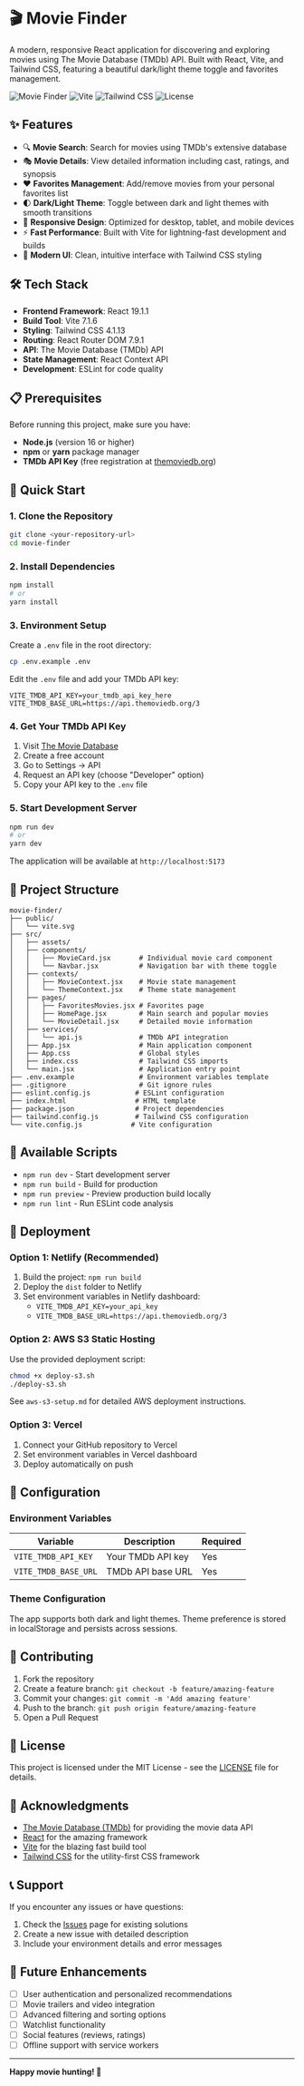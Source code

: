 # 🎬 Movie Finder

A modern, responsive React application for discovering and exploring movies using The Movie Database (TMDb) API. Built with React, Vite, and Tailwind CSS, featuring a beautiful dark/light theme toggle and favorites management.

![Movie Finder](https://img.shields.io/badge/React-18+-blue?logo=react)
![Vite](https://img.shields.io/badge/Vite-5+-purple?logo=vite)
![Tailwind CSS](https://img.shields.io/badge/Tailwind-CSS-blue?logo=tailwindcss)
![License](https://img.shields.io/badge/License-MIT-green)

## ✨ Features

- 🔍 **Movie Search**: Search for movies using TMDb's extensive database
- 🎭 **Movie Details**: View detailed information including cast, ratings, and synopsis
- ❤️ **Favorites Management**: Add/remove movies from your personal favorites list
- 🌓 **Dark/Light Theme**: Toggle between dark and light themes with smooth transitions
- 📱 **Responsive Design**: Optimized for desktop, tablet, and mobile devices
- ⚡ **Fast Performance**: Built with Vite for lightning-fast development and builds
- 🎨 **Modern UI**: Clean, intuitive interface with Tailwind CSS styling

## 🛠️ Tech Stack

- **Frontend Framework**: React 19.1.1
- **Build Tool**: Vite 7.1.6
- **Styling**: Tailwind CSS 4.1.13
- **Routing**: React Router DOM 7.9.1
- **API**: The Movie Database (TMDb) API
- **State Management**: React Context API
- **Development**: ESLint for code quality

## 📋 Prerequisites

Before running this project, make sure you have:

- **Node.js** (version 16 or higher)
- **npm** or **yarn** package manager
- **TMDb API Key** (free registration at [themoviedb.org](https://www.themoviedb.org/))

## 🚀 Quick Start

### 1. Clone the Repository
```bash
git clone <your-repository-url>
cd movie-finder
```

### 2. Install Dependencies
```bash
npm install
# or
yarn install
```

### 3. Environment Setup
Create a `.env` file in the root directory:
```bash
cp .env.example .env
```

Edit the `.env` file and add your TMDb API key:
```env
VITE_TMDB_API_KEY=your_tmdb_api_key_here
VITE_TMDB_BASE_URL=https://api.themoviedb.org/3
```

### 4. Get Your TMDb API Key
1. Visit [The Movie Database](https://www.themoviedb.org/)
2. Create a free account
3. Go to Settings → API
4. Request an API key (choose "Developer" option)
5. Copy your API key to the `.env` file

### 5. Start Development Server
```bash
npm run dev
# or
yarn dev
```

The application will be available at `http://localhost:5173`

## 📁 Project Structure

```
movie-finder/
├── public/
│   └── vite.svg
├── src/
│   ├── assets/
│   ├── components/
│   │   ├── MovieCard.jsx       # Individual movie card component
│   │   └── Navbar.jsx          # Navigation bar with theme toggle
│   ├── contexts/
│   │   ├── MovieContext.jsx    # Movie state management
│   │   └── ThemeContext.jsx    # Theme state management
│   ├── pages/
│   │   ├── FavoritesMovies.jsx # Favorites page
│   │   ├── HomePage.jsx        # Main search and popular movies
│   │   └── MovieDetail.jsx     # Detailed movie information
│   ├── services/
│   │   └── api.js              # TMDb API integration
│   ├── App.jsx                 # Main application component
│   ├── App.css                 # Global styles
│   ├── index.css               # Tailwind CSS imports
│   └── main.jsx                # Application entry point
├── .env.example                # Environment variables template
├── .gitignore                  # Git ignore rules
├── eslint.config.js           # ESLint configuration
├── index.html                 # HTML template
├── package.json               # Project dependencies
├── tailwind.config.js         # Tailwind CSS configuration
└── vite.config.js            # Vite configuration
```

## 🎯 Available Scripts

- `npm run dev` - Start development server
- `npm run build` - Build for production
- `npm run preview` - Preview production build locally
- `npm run lint` - Run ESLint code analysis

## 🚀 Deployment

### Option 1: Netlify (Recommended)
1. Build the project: `npm run build`
2. Deploy the `dist` folder to Netlify
3. Set environment variables in Netlify dashboard:
   - `VITE_TMDB_API_KEY=your_api_key`
   - `VITE_TMDB_BASE_URL=https://api.themoviedb.org/3`

### Option 2: AWS S3 Static Hosting
Use the provided deployment script:
```bash
chmod +x deploy-s3.sh
./deploy-s3.sh
```

See `aws-s3-setup.md` for detailed AWS deployment instructions.

### Option 3: Vercel
1. Connect your GitHub repository to Vercel
2. Set environment variables in Vercel dashboard
3. Deploy automatically on push

## 🔧 Configuration

### Environment Variables
| Variable | Description | Required |
|----------|-------------|----------|
| `VITE_TMDB_API_KEY` | Your TMDb API key | Yes |
| `VITE_TMDB_BASE_URL` | TMDb API base URL | Yes |

### Theme Configuration
The app supports both dark and light themes. Theme preference is stored in localStorage and persists across sessions.

## 🤝 Contributing

1. Fork the repository
2. Create a feature branch: `git checkout -b feature/amazing-feature`
3. Commit your changes: `git commit -m 'Add amazing feature'`
4. Push to the branch: `git push origin feature/amazing-feature`
5. Open a Pull Request

## 📝 License

This project is licensed under the MIT License - see the [LICENSE](LICENSE) file for details.

## 🙏 Acknowledgments

- [The Movie Database (TMDb)](https://www.themoviedb.org/) for providing the movie data API
- [React](https://reactjs.org/) for the amazing framework
- [Vite](https://vitejs.dev/) for the blazing fast build tool
- [Tailwind CSS](https://tailwindcss.com/) for the utility-first CSS framework

## 📞 Support

If you encounter any issues or have questions:

1. Check the [Issues](../../issues) page for existing solutions
2. Create a new issue with detailed description
3. Include your environment details and error messages

## 🔮 Future Enhancements

- [ ] User authentication and personalized recommendations
- [ ] Movie trailers and video integration
- [ ] Advanced filtering and sorting options
- [ ] Watchlist functionality
- [ ] Social features (reviews, ratings)
- [ ] Offline support with service workers

---

**Happy movie hunting! 🍿**
